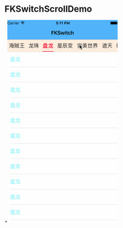 # FKSwitchScrollDemo
+![image](https://github.com/fanzK12/FKSwitchScrollDemo/blob/master/showSwitch.gif)
